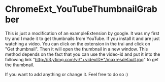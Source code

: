 # ChromeExt_YouTubeThumbnailGrabber

This is just a modification of an exampleExtension by google. It was my first try and I made it to get thumbnails from YouTube.
If you install it and are just watching a video. You can click on the extension in the trai and click on "Get thumbnail". Then it will open the thumbnail in a new window.
This method depends on the fact that you can use the video-id and put it into the following link "http://i3.ytimg.com/vi/"+videoID+"/maxresdefault.jpg" to get the thumbnail.

If you want to add anything or change it. Feel free to do so :)
